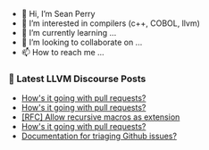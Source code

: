 - 👋 Hi, I’m Sean Perry
- 👀 I’m interested in compilers (c++, COBOL, llvm)
- 🌱 I’m currently learning ...
- 💞️ I’m looking to collaborate on ...
- 📫 How to reach me ...

<!---
s66perry/s66perry is a ✨ special ✨ repository because its `README.md` (this file) appears on your GitHub profile.
You can click the Preview link to take a look at your changes.
--->
### 📕 Latest LLVM Discourse Posts

<!-- DISCOURSE-LLVM:START -->
- [How&#39;s it going with pull requests?](https://discourse.llvm.org/t/hows-it-going-with-pull-requests/73467#post_14)
- [How&#39;s it going with pull requests?](https://discourse.llvm.org/t/hows-it-going-with-pull-requests/73467#post_13)
- [[RFC] Allow recursive macros as extension](https://discourse.llvm.org/t/rfc-allow-recursive-macros-as-extension/73401#post_10)
- [How&#39;s it going with pull requests?](https://discourse.llvm.org/t/hows-it-going-with-pull-requests/73467#post_12)
- [Documentation for triaging Github issues?](https://discourse.llvm.org/t/documentation-for-triaging-github-issues/73487#post_2)
<!-- DISCOURSE-LLVM:END -->

